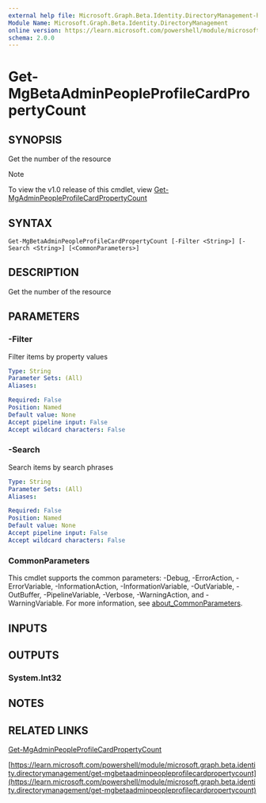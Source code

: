 ```yaml
---
external help file: Microsoft.Graph.Beta.Identity.DirectoryManagement-help.xml
Module Name: Microsoft.Graph.Beta.Identity.DirectoryManagement
online version: https://learn.microsoft.com/powershell/module/microsoft.graph.beta.identity.directorymanagement/get-mgbetaadminpeopleprofilecardpropertycount
schema: 2.0.0
---
```


# Get-MgBetaAdminPeopleProfileCardPropertyCount

## SYNOPSIS
Get the number of the resource

> [!NOTE]
> To view the v1.0 release of this cmdlet, view [Get-MgAdminPeopleProfileCardPropertyCount](/powershell/module/Microsoft.Graph.Identity.DirectoryManagement/Get-MgAdminPeopleProfileCardPropertyCount?view=graph-powershell-1.0)

## SYNTAX

```
Get-MgBetaAdminPeopleProfileCardPropertyCount [-Filter <String>] [-Search <String>] [<CommonParameters>]
```

## DESCRIPTION
Get the number of the resource

## PARAMETERS

### -Filter
Filter items by property values

```yaml
Type: String
Parameter Sets: (All)
Aliases:

Required: False
Position: Named
Default value: None
Accept pipeline input: False
Accept wildcard characters: False
```

### -Search
Search items by search phrases

```yaml
Type: String
Parameter Sets: (All)
Aliases:

Required: False
Position: Named
Default value: None
Accept pipeline input: False
Accept wildcard characters: False
```

### CommonParameters
This cmdlet supports the common parameters: -Debug, -ErrorAction, -ErrorVariable, -InformationAction, -InformationVariable, -OutVariable, -OutBuffer, -PipelineVariable, -Verbose, -WarningAction, and -WarningVariable. For more information, see [about_CommonParameters](http://go.microsoft.com/fwlink/?LinkID=113216).

## INPUTS

## OUTPUTS

### System.Int32
## NOTES

## RELATED LINKS
[Get-MgAdminPeopleProfileCardPropertyCount](/powershell/module/Microsoft.Graph.Identity.DirectoryManagement/Get-MgAdminPeopleProfileCardPropertyCount?view=graph-powershell-1.0)

[https://learn.microsoft.com/powershell/module/microsoft.graph.beta.identity.directorymanagement/get-mgbetaadminpeopleprofilecardpropertycount](https://learn.microsoft.com/powershell/module/microsoft.graph.beta.identity.directorymanagement/get-mgbetaadminpeopleprofilecardpropertycount)



